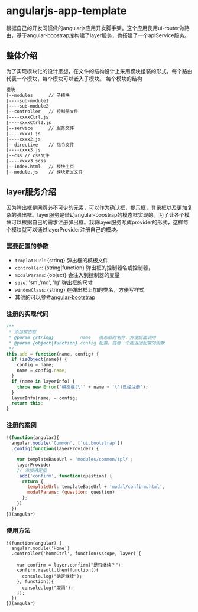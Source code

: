 # angularjs-app-template
根据自己的开发习惯做的angularjs应用开发脚手架。这个应用使用ui-router做路由，基于angular-boostrap库构建了layer服务，也搭建了一个apiService服务。


## 整体介绍
为了实现模块化的设计思想，在文件的结构设计上采用模块组装的形式，每个路由代表一个模块，每个模块可以嵌入子模块。
每个模块的结构
```txt
模块
|--modules      // 子模块
|----sub-module1
|----sub-module2
|--controller   // 控制器文件
|----xxxxCtrl.js
|----xxxxCtrl2.js
|--service      // 服务文件
|----xxxx1.js
|----xxxx2.js
|--directive    // 指令文件
|----xxxx3.js
|--css // css文件
|----xxxx3.scss 
|--index.html   // 模块主页
|--module.js    // 模块定义文件
```
## layer服务介绍
因为弹出框是网页必不可少的元素，可以作为确认框，提示框，登录框以及更加复杂的弹出框。layer服务是借助angular-boostrap的模态框实现的。为了让各个模块可以根据自己的需求注册弹出框。我将layer服务写成provider的形式，这样每个模块就可以通过layerProvider注册自己的模块。

### 需要配置的参数
* `templateUrl`: {string} 弹出框的模板文件
* `controller`: {string|function} 弹出框的控制器名或控制器，
* `modalParams`: {object} 会注入到控制器的变量
* `size`: 'sm','md', 'lg' 弹出框的尺寸
* `windowClass`: {string} 在弹出框上加的类名，方便写样式
* 其他的可以参考[angular-bootstrap](http://angular-ui.github.io/bootstrap/)

### 注册的实现代码
```javascript
/**
 * 添加模态框
 * @param {string}          name   模态框的名称，方便后面调用
 * @param {object|function} config 配置，或者一个能返回配置的函数
 */
this.add = function(name, config) {
  if (isObject(name)) {
    config = name;
    name = config.name;
  }
  if (name in layerInfo) {
    throw new Error('模态框(\'' + name + '\')已经注册');
  }
  layerInfo[name] = config;
  return this;
}
```
### 注册的案例
```javascript
!(function(angular){
  angular.module('Common', ['ui.bootstrap'])
  .config(function(layerProvider) {

    var templateBaseUrl = 'modules/common/tpl/';
    layerProvider
    // 添加确定框
    .add('confirm', function(question) {
      return {
        templateUrl: templateBaseUrl + 'modal/confirm.html',
        modalParams: {question: question}
      };
    })
  })
})(angular)
```

### 使用方法
```
!(function(angular) {
  angular.module('Home')
  .controller('homeCtrl', function($scope, layer) {

    var confirm = layer.confirm("是否继续？");
    confirm.result.then(function(){
      console.log("确定继续");
    }, function(){
      console.log("取消");
    });
  })
})(angular)
```
